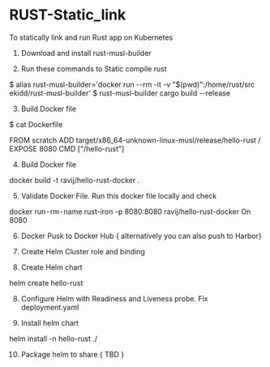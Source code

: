 # RUST-Static_link


To statically link and run Rust app on Kubernetes

1. Download and install rust-musl-builder

2. Run these commands to Static compile rust

$ alias rust-musl-builder='docker run --rm -it -v "$(pwd)":/home/rust/src ekidd/rust-musl-builder'
$ rust-musl-builder cargo build --release


3. Build Docker file

$ cat Dockerfile  

FROM scratch
ADD target/x86_64-unknown-linux-musl/release/hello-rust /
EXPOSE 8080
CMD ["/hello-rust"]

4. Build Docker file

docker build -t ravij/hello-rust-docker .

5. Validate Docker File. Run this docker file locally and check

docker run - rm - name rust-iron -p 8080:8080 ravij/hello-rust-docker
On 8080


6. Docker Pusk to Docker Hub { alternatively you can also push to Harbor}

7. Create Helm Cluster role and binding  

8. Create Helm chart

helm create  hello-rust

8. Configure Helm with Readiness and Liveness probe. Fix deployment.yaml

9. Install  helm chart

helm install -n hello-rust  ./

10. Package helm to share { TBD }
